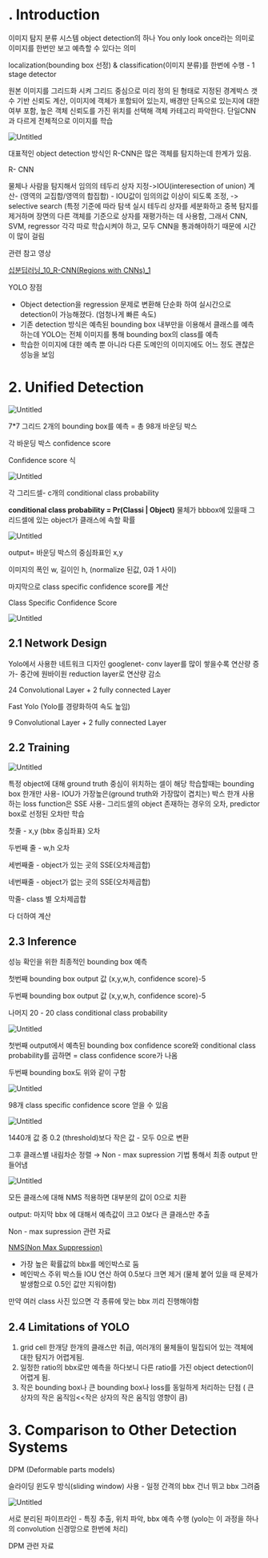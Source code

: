 # . Introduction

이미지 탐지 분류 시스템 object detection의 하나
You only look once라는 의미로 이미지를 한번만 보고 예측할 수 있다는 의미 

localization(bounding box 선정) & classification(이미지 분류)를 한번에 수행 - 1 stage detector

원본 이미지를 그리드화 시켜 그리드 중심으로 미리 정의 된 형태로 지정된 경계박스 갯수 기반 신뢰도 계산, 이미지에 객체가 포함되어 있는지, 배경만 단독으로 있는지에 대한 여부 포함, 높은 객체 신뢰도를 가진 위치를 선택해 객체 카테고리 파악한다. 단일CNN과 다르게 전체적으로 이미지를 학습

![Untitled](https://s3-us-west-2.amazonaws.com/secure.notion-static.com/e2536b5c-84e6-4865-8d01-35716fbac3e8/Untitled.png)

대표적인 object detection 방식인 R-CNN은 많은 객체를 탐지하는데 한계가 있음.

R- CNN 

물체나 사람을 탐지해서 임의의 테두리 상자 지정->IOU(interesection of union) 계산- (영역의 교집합/영역의 합집합) - IOU값이 임의의값 이상이 되도록 조정, -> selective search (특정 기준에 따라 탐색 실시
테두리 상자를 세분화하고 중복 탐지를 제거하며 장면의 다른 객체를 기준으로 상자를 재평가하는 데 사용함, 그래서 CNN, SVM, regressor 각각 따로 학습시켜야 하고, 모두 CNN을 통과해야하기 때문에 시간이 많이 걸림

관련 참고 영상

[십분딥러닝_10_R-CNN(Regions with CNNs)_1](https://www.youtube.com/watch?v=W0U2mf9pf8o&t=435s)

YOLO 장점

- Object detection을 regression 문제로 변환해 단순화 하여 실시간으로 detection이 가능해졌다. (엄청나게 빠른 속도)
- 기존 detection 방식은 예측된 bounding box 내부만을 이용해서 클래스를 예측하는데 YOLO는 전체 이미지를 통해 bounding box의 class를 예측
- 학습한 이미지에 대한 예측 뿐 아니라 다른 도메인의 이미지에도 어느 정도 괜찮은 성능을 보임

# 2. Unified Detection

![Untitled](https://s3-us-west-2.amazonaws.com/secure.notion-static.com/27dae789-a845-4a20-93cc-317e4b4a2e67/Untitled.png)

7*7 그리드 2개의 bounding box를 예측 = 총 98개 바운딩 박스

각 바운딩 박스 confidence score

Confidence score 식

![Untitled](https://s3-us-west-2.amazonaws.com/secure.notion-static.com/06253099-79a0-4be7-80dc-471f1db0e7e2/Untitled.png)

각 그리드셀- c개의 conditional class probability

**conditional class probability =  Pr(Classi | Object)**  물체가 bbbox에 있을때 그리드셀에 있는 object가 클래스에 속할 확률

![Untitled](https://s3-us-west-2.amazonaws.com/secure.notion-static.com/c88ba58b-6695-48d0-83cc-48c00c85ff0e/Untitled.png)

output= 바운딩 박스의 중심좌표인 x,y

이미지의 폭인 w, 길이인 h, (normalize 된값, 0과 1 사이)

마지막으로 class specific confidence score를 계산

Class Specific Confidence Score

![Untitled](https://s3-us-west-2.amazonaws.com/secure.notion-static.com/2b1c3234-6cfd-4db9-8754-45d9e4323294/Untitled.png)

## **2.1 Network Design**

Yolo에서 사용한 네트워크 디자인
googlenet- conv layer를 많이 쌓을수록 연산량 증가- 중간에 원바이원 reduction layer로 연산량 감소

24 Convolutional Layer + 2 fully connected Layer

Fast  Yolo (Yolo를 경량화하여 속도 높임) 

9 Convolutional Layer + 2 fully connected Layer

## 2.2 Training

![Untitled](https://s3-us-west-2.amazonaws.com/secure.notion-static.com/63f739ba-6408-4e01-8b2b-abdc7c492ef7/Untitled.png)

특정 object에 대해 ground truth 중심이 위치하는 셀이 해당
학습할때는 bounding box 한개만 사용- IOU가 가장높은(ground truth와 가장많이 겹치는) 박스 한개
사용하는 loss function은 SSE 사용- 그리드셀의 object 존재하는 경우의 오차, predictor box로 선정된 오차만 학습

첫줄 - x,y (bbx 중심좌표) 오차

두번째 줄 - w,h 오차

세번째줄 - object가 있는 곳의 SSE(오차제곱합)

네번째줄 - object가 없는 곳의 SSE(오차제곱합)

막줄- class 별 오차제곱합

다 더하여 계산

## 2.3 Inference

성능 확인을 위한 최종적인 bounding box 예측 

첫번째 bounding box output 값 (x,y,w,h, confidence score)-5

두번째 bounding box output 값 (x,y,w,h, confidence score)-5

나머지 20 - 20 class conditional class probability

![Untitled](https://s3-us-west-2.amazonaws.com/secure.notion-static.com/323d9b6a-969c-4660-9a70-6773b3c8262c/Untitled.png)

첫번째 output에서 예측된 bounding box  confidence score와 conditional class probability를 곱하면 = class confidence score가 나옴 

두번째 bounding box도 위와 같이 구함 

![Untitled](https://s3-us-west-2.amazonaws.com/secure.notion-static.com/5c073e85-c8ed-4584-801a-f76a1cac2862/Untitled.png)

98개 class specific confidence score 얻을 수 있음 

![Untitled](https://s3-us-west-2.amazonaws.com/secure.notion-static.com/5e3707f4-8863-4475-ac33-05be7ad32442/Untitled.png)

1440개 값 중 0.2 (threshold)보다 작은 값 - 모두 0으로 변환

그후 클래스별 내림차순 정렬 → Non - max supression 기법 통해서 최종 output 만들어냄

![Untitled](https://s3-us-west-2.amazonaws.com/secure.notion-static.com/940c9793-97d2-4028-a71f-90241b212614/Untitled.png)

모든 클래스에 대해 NMS 적용하면 대부분의 값이 0으로 치환

output: 마지막 bbx 에 대해서 예측값이 크고 0보다 큰 클래스만 추출

Non - max supression 관련 자료

[NMS(Non Max Suppression)](https://visionhong.tistory.com/11)

- 가장 높은 확률값의 bbx를 메인박스로 둠
- 메인박스 주위 박스들 IOU 연산 하여 0.5보다 크면 제거 (물체 붙어 있을 때 문제가 발생함으로 0.5인 값만 지워야함)

만약 여러 class  사진 있으면 각 종류에 맞는 bbx 끼리 진행해야함

## 2.4 Limitations of YOLO

1. grid cell 한개당 한개의 클래스만 취급, 여러개의 물체들이 밀집되어 있는 객체에 대한 탐지가 어렵게됨.
2.  일정한 ratio의 bbx로만 예측을 하다보니 다른 ratio를 가진 object detection이 어렵게 됨.
3. 작은 bounding box나 큰 bounding box나 loss를 동일하게 처리하는 단점  ( 큰 상자의 작은 움직임<<작은 상자의 작은 움직임 영향이 큼)

# 3. **Comparison to Other Detection Systems**

DPM (Deformable parts models)

슬라이딩 윈도우 방식(sliding window) 사용 - 일정 간격의 bbx 건너 뛰고 bbx 그려줌

![Untitled](https://s3-us-west-2.amazonaws.com/secure.notion-static.com/2e01fa79-e7a7-465e-87ed-30d56709b166/Untitled.png)

서로 분리된 파이프라인 - 특징 추출, 위치 파악, bbx 예측 수행 (yolo는 이 과정을 하나의 convolution 신경망으로 한번에 처리) 

DPM 관련 자료
